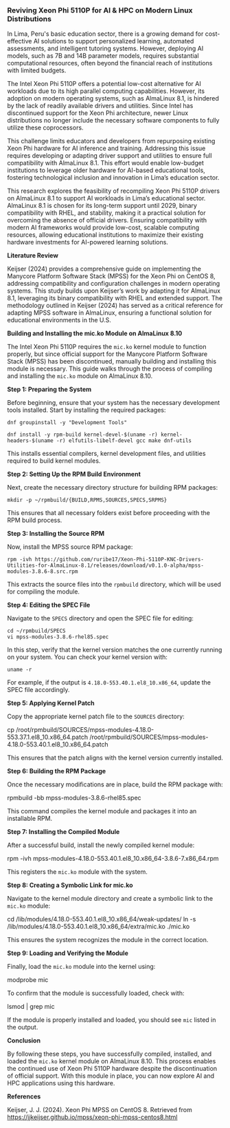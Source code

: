### Reviving Xeon Phi 5110P for AI & HPC on Modern Linux Distributions

In Lima, Peru's basic education sector, there is a growing demand for cost-effective AI solutions to support personalized learning, automated assessments, and intelligent tutoring systems. However, deploying AI models, such as 7B and 14B parameter models, requires substantial computational resources, often beyond the financial reach of institutions with limited budgets.

The Intel Xeon Phi 5110P offers a potential low-cost alternative for AI workloads due to its high parallel computing capabilities. However, its adoption on modern operating systems, such as AlmaLinux 8.1, is hindered by the lack of readily available drivers and utilities. Since Intel has discontinued support for the Xeon Phi architecture, newer Linux distributions no longer include the necessary software components to fully utilize these coprocessors.

This challenge limits educators and developers from repurposing existing Xeon Phi hardware for AI inference and training. Addressing this issue requires developing or adapting driver support and utilities to ensure full compatibility with AlmaLinux 8.1. This effort would enable low-budget institutions to leverage older hardware for AI-based educational tools, fostering technological inclusion and innovation in Lima’s education sector.

This research explores the feasibility of recompiling Xeon Phi 5110P drivers on AlmaLinux 8.1 to support AI workloads in Lima’s educational sector. AlmaLinux 8.1 is chosen for its long-term support until 2029, binary compatibility with RHEL, and stability, making it a practical solution for overcoming the absence of official drivers. Ensuring compatibility with modern AI frameworks would provide low-cost, scalable computing resources, allowing educational institutions to maximize their existing hardware investments for AI-powered learning solutions.

**Literature Review**

Keijser (2024) provides a comprehensive guide on implementing the Manycore Platform Software Stack (MPSS) for the Xeon Phi on CentOS 8, addressing compatibility and configuration challenges in modern operating systems. This study builds upon Keijser’s work by adapting it for AlmaLinux 8.1, leveraging its binary compatibility with RHEL and extended support. The methodology outlined in Keijser (2024) has served as a critical reference for adapting MPSS software in AlmaLinux, ensuring a functional solution for educational environments in the U.S.

**Building and Installing the mic.ko Module on AlmaLinux 8.10**  

The Intel Xeon Phi 5110P requires the `mic.ko` kernel module to function properly, but since official support for the Manycore Platform Software Stack (MPSS) has been discontinued, manually building and installing this module is necessary. This guide walks through the process of compiling and installing the `mic.ko` module on AlmaLinux 8.10.  

  **Step 1: Preparing the System**  

Before beginning, ensure that your system has the necessary development tools installed. Start by installing the required packages:  

```
dnf groupinstall -y "Development Tools"

dnf install -y rpm-build kernel-devel-$(uname -r) kernel-headers-$(uname -r) elfutils-libelf-devel gcc make dnf-utils
```

This installs essential compilers, kernel development files, and utilities required to build kernel modules.  

   **Step 2: Setting Up the RPM Build Environment**  

Next, create the necessary directory structure for building RPM packages:  

```mkdir -p ~/rpmbuild/{BUILD,RPMS,SOURCES,SPECS,SRPMS}```

This ensures that all necessary folders exist before proceeding with the RPM build process.  

   **Step 3: Installing the Source RPM**  

Now, install the MPSS source RPM package:  

```rpm -ivh https://github.com/ruribe17/Xeon-Phi-5110P-KNC-Drivers-Utilities-for-AlmaLinux-8.1/releases/download/v0.1.0-alpha/mpss-modules-3.8.6-8.src.rpm```

This extracts the source files into the `rpmbuild` directory, which will be used for compiling the module.  

   **Step 4: Editing the SPEC File**  

Navigate to the `SPECS` directory and open the SPEC file for editing:  

```
cd ~/rpmbuild/SPECS
vi mpss-modules-3.8.6-rhel85.spec
```

In this step, verify that the kernel version matches the one currently running on your system. You can check your kernel version with:  

```uname -r```

For example, if the output is `4.18.0-553.40.1.el8_10.x86_64`, update the SPEC file accordingly.  

   **Step 5: Applying Kernel Patch**  

Copy the appropriate kernel patch file to the `SOURCES` directory:  

cp /root/rpmbuild/SOURCES/mpss-modules-4.18.0-553.37.1.el8_10.x86_64.patch /root/rpmbuild/SOURCES/mpss-modules-4.18.0-553.40.1.el8_10.x86_64.patch

This ensures that the patch aligns with the kernel version currently installed.  

   **Step 6: Building the RPM Package**  

Once the necessary modifications are in place, build the RPM package with:  

rpmbuild -bb mpss-modules-3.8.6-rhel85.spec

This command compiles the kernel module and packages it into an installable RPM.  

   **Step 7: Installing the Compiled Module**  

After a successful build, install the newly compiled kernel module:  

rpm -ivh mpss-modules-4.18.0-553.40.1.el8_10.x86_64-3.8.6-7.x86_64.rpm

This registers the `mic.ko` module with the system.  

   **Step 8: Creating a Symbolic Link for mic.ko**  

Navigate to the kernel module directory and create a symbolic link to the `mic.ko` module:  

cd /lib/modules/4.18.0-553.40.1.el8_10.x86_64/weak-updates/
ln -s /lib/modules/4.18.0-553.40.1.el8_10.x86_64/extra/mic.ko ./mic.ko

This ensures the system recognizes the module in the correct location.  

   **Step 9: Loading and Verifying the Module**  

Finally, load the `mic.ko` module into the kernel using:  

modprobe mic

To confirm that the module is successfully loaded, check with:  

lsmod | grep mic

If the module is properly installed and loaded, you should see `mic` listed in the output.  

   **Conclusion**  

By following these steps, you have successfully compiled, installed, and loaded the `mic.ko` kernel module on AlmaLinux 8.10. This process enables the continued use of Xeon Phi 5110P hardware despite the discontinuation of official support. With this module in place, you can now explore AI and HPC applications using this hardware.

**References**

Keijser, J. J. (2024). Xeon Phi MPSS on CentOS 8. Retrieved from https://jjkeijser.github.io/mpss/xeon-phi-mpss-centos8.html
